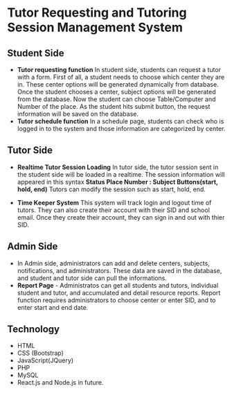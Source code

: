 # Tutor Requesting and Tutoring Session Management System
## Student Side
- **Tutor requesting function**  In student side, students can request a tutor with a form. First of all, a student needs to choose which center they are in. These center options will be generated dynamically from database. Once the student chooses a center, subject options will be generated from the database. Now the student can choose Table/Computer and Number of the place. As the student hits submit button, the request information will be saved on the database. 
- **Tutor schedule function**  In a schedule page, students can check who is logged in to the system and those information are categorized by center. 

## Tutor Side
- **Realtime Tutor Session Loading**  In tutor side, the tutor session sent in the student side will be loaded in a realtime.
The session information will appeared in this syntax **Status Place Number : Subject Buttons(start, hold, end)**  Tutors can modify the session such as start, hold, end. 

- **Time Keeper System**  This system will track login and logout time of tutors. They can also create their account with their SID and school email. Once they create their account, they can sign in and out with thier SID. 


## Admin Side
 - In Admin side, administrators can add and delete centers, subjects, notifications, and administrators. These data are saved in the database, and student and tutor side can pull the informations.
 - **Report Page** - Administratos can get all students and tutors, individual student and tutor, and accumulated and detail resource reports. Report function requires administrators to choose center or enter SID, and to enter start and end date. 

## Technology 
 - HTML
 - CSS (Bootstrap)
 - JavaScript(JQuery)
 - PHP 
 - MySQL
 - React.js and Node.js in future.
